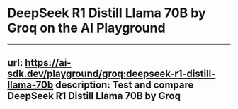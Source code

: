 # DeepSeek R1 Distill Llama 70B by Groq on the AI Playground


---
url: https://ai-sdk.dev/playground/groq:deepseek-r1-distill-llama-70b
description: Test and compare DeepSeek R1 Distill Llama 70B by Groq
---
